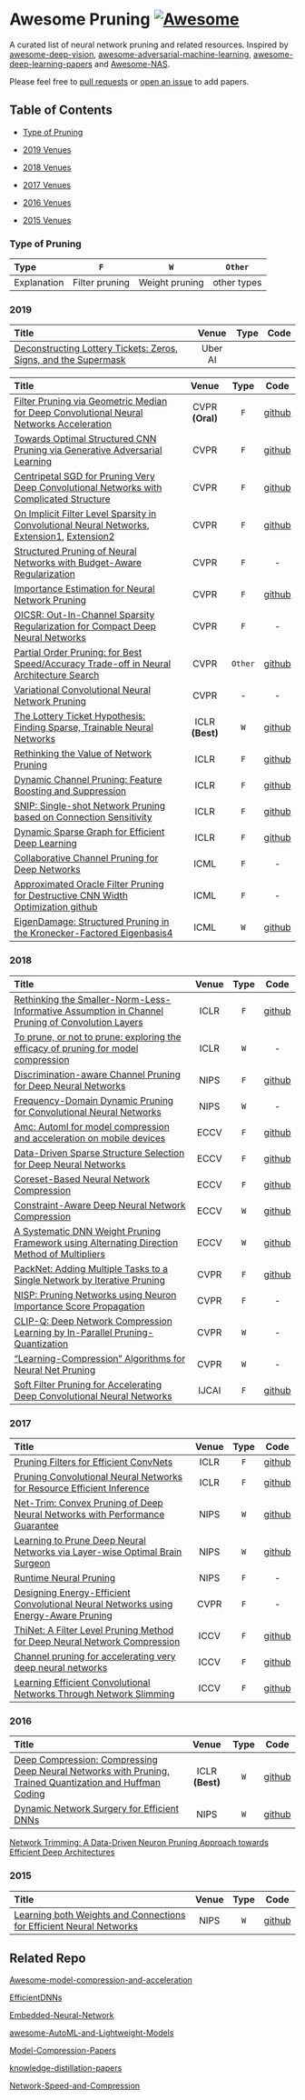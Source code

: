 




# Awesome Pruning [![Awesome](https://awesome.re/badge.svg)](https://awesome.re)

  

A curated list of neural network pruning and related resources. Inspired by [awesome-deep-vision](https://github.com/kjw0612/awesome-deep-vision), [awesome-adversarial-machine-learning](https://github.com/yenchenlin/awesome-adversarial-machine-learning), [awesome-deep-learning-papers](https://github.com/terryum/awesome-deep-learning-papers) and [Awesome-NAS](https://github.com/D-X-Y/Awesome-NAS).


Please feel free to [pull requests](https://github.com/he-y/awesome-Pruning/pulls) or [open an issue](https://github.com/he-y/awesome-Pruning/issues) to add papers.

  

## Table of Contents

  

- [Type of Pruning](#type-of-pruning)

- [2019 Venues](#2019)
- [2018 Venues](#2018)
- [2017 Venues](#2017)
- [2016 Venues](#2016)
- [2015 Venues](#2015)




### Type of Pruning

|  Type |  `F` |  `W`  |  `Other` |
|:------------|:--------------:|:----------------------:|:----------:|
| Explanation | Filter pruning | Weight pruning | other types |


### 2019

|  Title  | Venue  | Type | Code |
|:--------|:--------:|:--------:|:--------:|
[Deconstructing Lottery Tickets: Zeros, Signs, and the Supermask](https://arxiv.org/pdf/1905.01067.pdf) | Uber AI |



|  Title  | Venue  | Type | Code |
|:--------|:--------:|:--------:|:--------:|
| [Filter Pruning via Geometric Median for Deep Convolutional Neural Networks Acceleration](https://arxiv.org/abs/1811.00250) | CVPR **(Oral)** | `F` |[github](https://github.com/he-y/filter-pruning-geometric-median)|
| [Towards Optimal Structured CNN Pruning via Generative Adversarial Learning](https://arxiv.org/abs/1903.09291) | CVPR | `F` | [github](https://github.com/ShaohuiLin/GAL)  |
| [Centripetal SGD for Pruning Very Deep Convolutional Networks with Complicated Structure](https://arxiv.org/abs/1904.03837) | CVPR | `F` | [github](https://github.com/ShawnDing1994/Centripetal-SGD)|
| [On Implicit Filter Level Sparsity in Convolutional Neural Networks](https://arxiv.org/abs/1811.12495), [Extension1](https://arxiv.org/abs/1905.04967), [Extension2](https://openreview.net/forum?id=rylVvNS3hE) | CVPR | `F` | [github](https://github.com/mehtadushy/SelecSLS-Pytorch) |
| [Structured Pruning of Neural Networks with Budget-Aware Regularization](https://arxiv.org/abs/1811.09332) | CVPR | `F` | -|
| [Importance Estimation for Neural Network Pruning](http://jankautz.com/publications/Importance4NNPruning_CVPR19.pdf) | CVPR | `F` | [github](https://github.com/NVlabs/Taylor_pruning)|
| [OICSR: Out-In-Channel Sparsity Regularization for Compact Deep Neural Networks](https://arxiv.org/abs/1905.11664) | CVPR | `F` |  - |
| [Partial Order Pruning: for Best Speed/Accuracy Trade-off in Neural Architecture Search](https://arxiv.org/abs/1903.03777) | CVPR | `Other` | [github](https://github.com/lixincn2015/Partial-Order-Pruning) |
| [Variational Convolutional Neural Network Pruning](http://openaccess.thecvf.com/content_CVPR_2019/papers/Zhao_Variational_Convolutional_Neural_Network_Pruning_CVPR_2019_paper.pdf) | CVPR | - | -|
| [The Lottery Ticket Hypothesis: Finding Sparse, Trainable Neural Networks](https://arxiv.org/abs/1803.03635) | ICLR **(Best)** | `W` | [github](https://github.com/google-research/lottery-ticket-hypothesis)|
| [Rethinking the Value of Network Pruning](https://arxiv.org/abs/1810.05270) | ICLR | `F` | [github](https://github.com/Eric-mingjie/rethinking-network-pruning)|
| [Dynamic Channel Pruning: Feature Boosting and Suppression](https://arxiv.org/abs/1810.05331)| ICLR | `F` | [github](https://github.com/deep-fry/mayo)|
| [SNIP: Single-shot Network Pruning based on Connection Sensitivity](https://arxiv.org/abs/1810.02340)| ICLR | `F` | [github](https://github.com/namhoonlee/snip-public)|
| [Dynamic Sparse Graph for Efficient Deep Learning](https://arxiv.org/abs/1810.00859) | ICLR | `F` | [github](https://github.com/mtcrawshaw/dynamic-sparse-graph)|
| [Collaborative Channel Pruning for Deep Networks](http://proceedings.mlr.press/v97/peng19c.html)| ICML | `F` | -|
| [Approximated Oracle Filter Pruning for Destructive CNN Width Optimization github](https://arxiv.org/abs/1905.04748)| ICML | `F` | -|
| [EigenDamage: Structured Pruning in the Kronecker-Factored Eigenbasis4](https://arxiv.org/abs/1905.05934)| ICML | `W` | [github](https://github.com/alecwangcq/EigenDamage-Pytorch)|


### 2018
|  Title  | Venue  | Type | Code |
|:--------|:--------:|:--------:|:--------:|
| [Rethinking the Smaller-Norm-Less-Informative Assumption in Channel Pruning of Convolution Layers](https://arxiv.org/abs/1802.00124)| ICLR | `F` | [github](https://github.com/jack-willturner/batchnorm-pruning)|
| [To prune, or not to prune: exploring the efficacy of pruning for model compression](https://arxiv.org/abs/1710.01878)| ICLR | `W` | -|
| [Discrimination-aware Channel Pruning for Deep Neural Networks](https://arxiv.org/abs/1810.11809)| NIPS | `F` | [github](https://github.com/SCUT-AILab/DCP)|
| [Frequency-Domain Dynamic Pruning for Convolutional Neural Networks](https://papers.nips.cc/paper/7382-frequency-domain-dynamic-pruning-for-convolutional-neural-networks.pdf)| NIPS | `W` | - |
| [Amc: Automl for model compression and acceleration on mobile devices](https://arxiv.org/abs/1802.03494)| ECCV | `F` | [github](https://github.com/Tencent/PocketFlow#channel-pruning)|
| [Data-Driven Sparse Structure Selection for Deep Neural Networks](https://arxiv.org/abs/1707.01213)| ECCV | `F` | [github](https://github.com/TuSimple/sparse-structure-selection)|
| [Coreset-Based Neural Network Compression](https://arxiv.org/abs/1807.09810) | ECCV | `F` | [github](https://github.com/metro-smiles/CNN_Compression)|
|[Constraint-Aware Deep Neural Network Compression](http://www.sfu.ca/~ftung/papers/constraintaware_eccv18.pdf) | ECCV | `W` | [github](https://github.com/ChanganVR/ConstraintAwareCompression)|
|[A Systematic DNN Weight Pruning Framework using Alternating Direction Method of Multipliers](https://arxiv.org/abs/1804.03294)| ECCV | `W` | [github](https://github.com/KaiqiZhang/admm-pruning)|
| [PackNet: Adding Multiple Tasks to a Single Network by Iterative Pruning](https://arxiv.org/abs/1711.05769)| CVPR | `F` | [github](https://github.com/arunmallya/packnet)|
| [NISP: Pruning Networks using Neuron Importance Score Propagation](https://arxiv.org/abs/1711.05908)| CVPR | `F` | -|
| [CLIP-Q: Deep Network Compression Learning by In-Parallel Pruning-Quantization](http://www.sfu.ca/~ftung/papers/clipq_cvpr18.pdf)| CVPR | `W` | -|
| [“Learning-Compression” Algorithms for Neural Net Pruning](http://faculty.ucmerced.edu/mcarreira-perpinan/papers/cvpr18.pdf)| CVPR | `W` | -|
|  [Soft Filter Pruning for Accelerating Deep Convolutional Neural Networks](https://arxiv.org/abs/1808.06866)| IJCAI | `F` | [github](https://github.com/he-y/soft-filter-pruning)|


### 2017

|  Title  | Venue  | Type | Code |
|:--------|:--------:|:--------:|:--------:|
| [Pruning Filters for Efficient ConvNets](https://arxiv.org/abs/1608.08710)| ICLR | `F` | [github](https://github.com/Eric-mingjie/rethinking-network-pruning/tree/master/imagenet/l1-norm-pruning)|
|[Pruning Convolutional Neural Networks for Resource Efficient Inference](https://arxiv.org/abs/1611.06440)| ICLR | `F` | [github](https://github.com/Tencent/PocketFlow#channel-pruning)|
|[Net-Trim: Convex Pruning of Deep Neural Networks with Performance Guarantee](https://arxiv.org/abs/1611.05162)| NIPS | `W` | [github](https://github.com/DNNToolBox/Net-Trim-v1)|
|[Learning to Prune Deep Neural Networks via Layer-wise Optimal Brain Surgeon](https://arxiv.org/abs/1705.07565)| NIPS | `W` | [github](https://github.com/csyhhu/L-OBS)|
|[Runtime Neural Pruning](https://papers.nips.cc/paper/6813-runtime-neural-pruning) | NIPS | `F` |  - |
|  [Designing Energy-Efficient Convolutional Neural Networks using Energy-Aware Pruning](https://arxiv.org/abs/1611.05128)|CVPR|`F` |-|
|  [ThiNet: A Filter Level Pruning Method for Deep Neural Network Compression](https://arxiv.org/abs/1707.06342)|ICCV|`F` | [github](https://github.com/Roll920/ThiNet)|
|  [Channel pruning for accelerating very deep neural networks](https://arxiv.org/abs/1707.06168)|ICCV|`F` | [github](https://github.com/yihui-he/channel-pruning)|
| [Learning Efficient Convolutional Networks Through Network Slimming](https://arxiv.org/abs/1708.06519)|ICCV|`F` | [github](https://github.com/Eric-mingjie/network-slimming)|


### 2016

|  Title  | Venue  | Type | Code |
|:--------|:--------:|:--------:|:--------:|
| [Deep Compression: Compressing Deep Neural Networks with Pruning, Trained Quantization and Huffman Coding](https://arxiv.org/abs/1510.00149) | ICLR **(Best)** | `W` | [github](https://github.com/songhan/Deep-Compression-AlexNet)|
| [Dynamic Network Surgery for Efficient DNNs](https://arxiv.org/abs/1608.04493) | NIPS | `W` | [github](https://github.com/yiwenguo/Dynamic-Network-Surgery)|
[Network Trimming: A Data-Driven Neuron Pruning Approach towards Efficient Deep Architectures](https://arxiv.org/abs/1607.03250)

### 2015
|  Title  | Venue  | Type | Code |
|:--------|:--------:|:--------:|:--------:|
| [Learning both Weights and Connections for Efficient Neural Networks](https://arxiv.org/abs/1506.02626) | NIPS | `W` |[github](https://github.com/jack-willturner/DeepCompression-PyTorch)|



## Related Repo
[Awesome-model-compression-and-acceleration](https://github.com/memoiry/Awesome-model-compression-and-acceleration)

[EfficientDNNs](https://github.com/MingSun-Tse/EfficientDNNs)

[Embedded-Neural-Network](https://github.com/ZhishengWang/Embedded-Neural-Network)

[awesome-AutoML-and-Lightweight-Models](https://github.com/guan-yuan/awesome-AutoML-and-Lightweight-Models)

[Model-Compression-Papers](https://github.com/chester256/Model-Compression-Papers)

[knowledge-distillation-papers](https://github.com/lhyfst/knowledge-distillation-papers)

[Network-Speed-and-Compression](https://github.com/mrgloom/Network-Speed-and-Compression)

